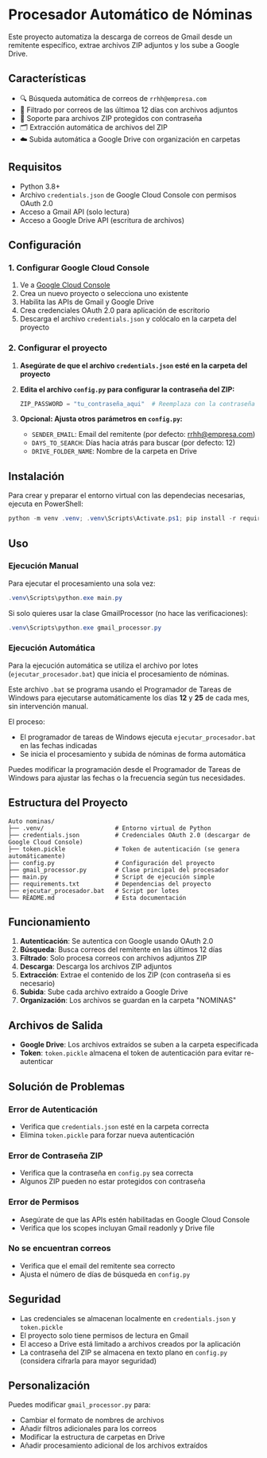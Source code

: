 # Procesador Automático de Nóminas

Este proyecto automatiza la descarga de correos de Gmail desde un remitente específico, extrae archivos ZIP adjuntos y los sube a Google Drive.

## Características

- 🔍 Búsqueda automática de correos de `rrhh@empresa.com`
- 📧 Filtrado por correos de las últimoa 12 días con archivos adjuntos
- 🔐 Soporte para archivos ZIP protegidos con contraseña
- 🗂️ Extracción automática de archivos del ZIP
- ☁️ Subida automática a Google Drive con organización en carpetas

## Requisitos

- Python 3.8+
- Archivo `credentials.json` de Google Cloud Console con permisos OAuth 2.0
- Acceso a Gmail API (solo lectura)
- Acceso a Google Drive API (escritura de archivos)

## Configuración

### 1. Configurar Google Cloud Console

1. Ve a [Google Cloud Console](https://console.cloud.google.com/)
2. Crea un nuevo proyecto o selecciona uno existente
3. Habilita las APIs de Gmail y Google Drive
4. Crea credenciales OAuth 2.0 para aplicación de escritorio
5. Descarga el archivo `credentials.json` y colócalo en la carpeta del proyecto

### 2. Configurar el proyecto

1. **Asegúrate de que el archivo `credentials.json` esté en la carpeta del proyecto**

2. **Edita el archivo `config.py` para configurar la contraseña del ZIP:**
   ```python
   ZIP_PASSWORD = "tu_contraseña_aqui"  # Reemplaza con la contraseña real
   ```

3. **Opcional: Ajusta otros parámetros en `config.py`:**
   - `SENDER_EMAIL`: Email del remitente (por defecto: rrhh@empresa.com)
   - `DAYS_TO_SEARCH`: Días hacia atrás para buscar (por defecto: 12)
   - `DRIVE_FOLDER_NAME`: Nombre de la carpeta en Drive

## Instalación

Para crear y preparar el entorno virtual con las dependecias necesarias, ejecuta en PowerShell:

```powershell
python -m venv .venv; .venv\Scripts\Activate.ps1; pip install -r requirements.txt
```

## Uso

### Ejecución Manual

Para ejecutar el procesamiento una sola vez:

```powershell
.venv\Scripts\python.exe main.py
```

Si solo quieres usar la clase GmailProcessor (no hace las verificaciones):

```powershell
.venv\Scripts\python.exe gmail_processor.py
```

### Ejecución Automática

Para la ejecución automática se utiliza el archivo por lotes (`ejecutar_procesador.bat`) que inicia el procesamiento de nóminas.

Este archivo `.bat` se programa usando el Programador de Tareas de Windows para ejecutarse automáticamente los días **12** y **25** de cada mes, sin intervención manual.

El proceso:
- El programador de tareas de Windows ejecuta `ejecutar_procesador.bat` en las fechas indicadas
- Se inicia el procesamiento y subida de nóminas de forma automática

Puedes modificar la programación desde el Programador de Tareas de Windows para ajustar las fechas o la frecuencia según tus necesidades.

## Estructura del Proyecto

```
Auto nominas/
├── .venv/                    # Entorno virtual de Python
├── credentials.json          # Credenciales OAuth 2.0 (descargar de Google Cloud Console)
├── token.pickle              # Token de autenticación (se genera automáticamente)
├── config.py                 # Configuración del proyecto
├── gmail_processor.py        # Clase principal del procesador
├── main.py                   # Script de ejecución simple
├── requirements.txt          # Dependencias del proyecto
├── ejecutar_procesador.bat   # Script por lotes
└── README.md                 # Esta documentación
```

## Funcionamiento

1. **Autenticación**: Se autentica con Google usando OAuth 2.0
2. **Búsqueda**: Busca correos del remitente en las últimos 12 días
3. **Filtrado**: Solo procesa correos con archivos adjuntos ZIP
4. **Descarga**: Descarga los archivos ZIP adjuntos
5. **Extracción**: Extrae el contenido de los ZIP (con contraseña si es necesario)
6. **Subida**: Sube cada archivo extraído a Google Drive
7. **Organización**: Los archivos se guardan en la carpeta "NOMINAS"

## Archivos de Salida

- **Google Drive**: Los archivos extraídos se suben a la carpeta especificada
- **Token**: `token.pickle` almacena el token de autenticación para evitar re-autenticar

## Solución de Problemas

### Error de Autenticación
- Verifica que `credentials.json` esté en la carpeta correcta
- Elimina `token.pickle` para forzar nueva autenticación

### Error de Contraseña ZIP
- Verifica que la contraseña en `config.py` sea correcta
- Algunos ZIP pueden no estar protegidos con contraseña

### Error de Permisos
- Asegúrate de que las APIs estén habilitadas en Google Cloud Console
- Verifica que los scopes incluyan Gmail readonly y Drive file

### No se encuentran correos
- Verifica que el email del remitente sea correcto
- Ajusta el número de días de búsqueda en `config.py`

## Seguridad

- Las credenciales se almacenan localmente en `credentials.json` y `token.pickle`
- El proyecto solo tiene permisos de lectura en Gmail
- El acceso a Drive está limitado a archivos creados por la aplicación
- La contraseña del ZIP se almacena en texto plano en `config.py` (considera cifrarla para mayor seguridad)

## Personalización

Puedes modificar `gmail_processor.py` para:
- Cambiar el formato de nombres de archivos
- Añadir filtros adicionales para los correos
- Modificar la estructura de carpetas en Drive
- Añadir procesamiento adicional de los archivos extraídos

